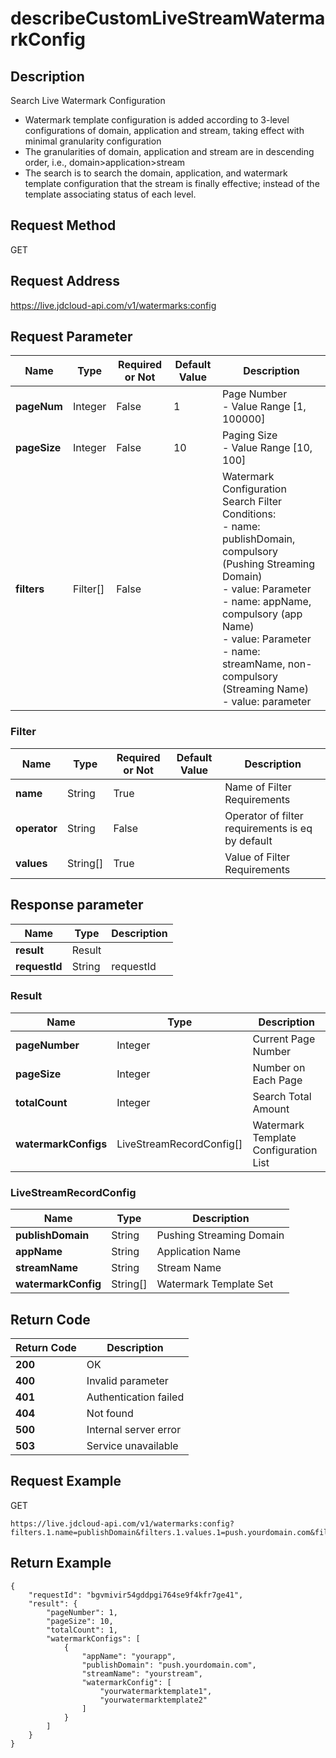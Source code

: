 # describeCustomLiveStreamWatermarkConfig


## Description
Search Live Watermark Configuration
- Watermark template configuration is added according to 3-level configurations of domain, application and stream, taking effect with minimal granularity configuration
- The granularities of domain, application and stream are in descending order, i.e., domain>application>stream
- The search is to search the domain, application, and watermark template configuration that the stream is finally effective; instead of the template associating status of each level.


## Request Method
GET

## Request Address
https://live.jdcloud-api.com/v1/watermarks:config


## Request Parameter
|Name|Type|Required or Not|Default Value|Description|
|---|---|---|---|---|
|**pageNum**|Integer|False|1|Page Number<br>- Value Range [1, 100000]<br>|
|**pageSize**|Integer|False|10|Paging Size<br>- Value Range [10, 100]<br>|
|**filters**|Filter[]|False| |Watermark Configuration Search Filter Conditions:<br>  - name:   publishDomain, compulsory (Pushing Streaming Domain)<br>  - value:  Parameter<br>  - name:   appName, compulsory (app Name)<br>  - value:  Parameter<br>  - name:   streamName, non-compulsory (Streaming Name)<br>  - value:  parameter<br>|

### Filter
|Name|Type|Required or Not|Default Value|Description|
|---|---|---|---|---|
|**name**|String|True| |Name of Filter Requirements|
|**operator**|String|False| |Operator of filter requirements is eq by default|
|**values**|String[]|True| |Value of Filter Requirements|

## Response parameter
|Name|Type|Description|
|---|---|---|
|**result**|Result| |
|**requestId**|String|requestId|

### Result
|Name|Type|Description|
|---|---|---|
|**pageNumber**|Integer|Current Page Number|
|**pageSize**|Integer|Number on Each Page|
|**totalCount**|Integer|Search Total Amount|
|**watermarkConfigs**|LiveStreamRecordConfig[]|Watermark Template Configuration List|
### LiveStreamRecordConfig
|Name|Type|Description|
|---|---|---|
|**publishDomain**|String|Pushing Streaming Domain|
|**appName**|String|Application Name|
|**streamName**|String|Stream Name|
|**watermarkConfig**|String[]|Watermark Template Set|

## Return Code
|Return Code|Description|
|---|---|
|**200**|OK|
|**400**|Invalid parameter|
|**401**|Authentication failed|
|**404**|Not found|
|**500**|Internal server error|
|**503**|Service unavailable|

## Request Example
GET
```
https://live.jdcloud-api.com/v1/watermarks:config?filters.1.name=publishDomain&filters.1.values.1=push.yourdomain.com&filters.2.name=appName&filters.2.values.1=yourapp&filters.3.name=streamName&filters.3.values.1=yourstream

```

## Return Example
```
{
    "requestId": "bgvmivir54gddpgi764se9f4kfr7ge41", 
    "result": {
        "pageNumber": 1, 
        "pageSize": 10, 
        "totalCount": 1, 
        "watermarkConfigs": [
            {
                "appName": "yourapp", 
                "publishDomain": "push.yourdomain.com", 
                "streamName": "yourstream", 
                "watermarkConfig": [
                    "yourwatermarktemplate1", 
                    "yourwatermarktemplate2"
                ]
            }
        ]
    }
}
```
